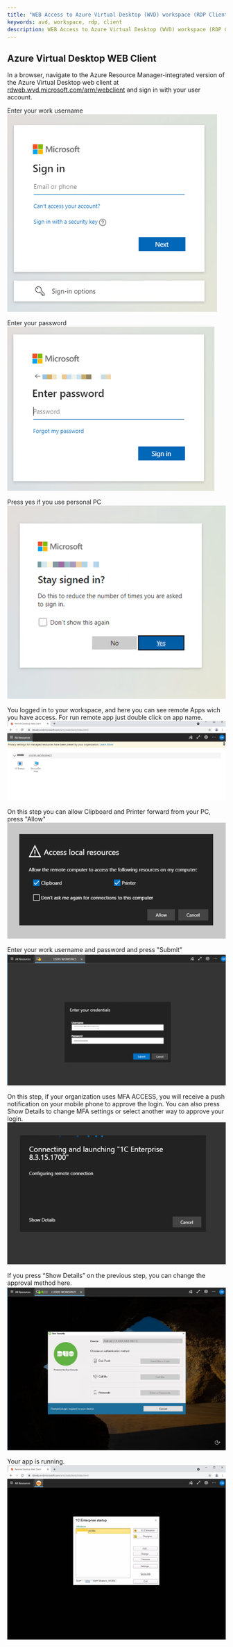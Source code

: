 ```yaml
---
title: "WEB Access to Azure Virtual Desktop (WVD) workspace (RDP Client)"
keywords: avd, workspace, rdp, client
description: WEB Access to Azure Virtual Desktop (WVD) workspace (RDP Client).
---
```

## Azure Virtual Desktop WEB Client

In a browser, navigate to the Azure Resource Manager-integrated version of the Azure Virtual Desktop web client at [rdweb.wvd.microsoft.com/arm/webclient](https://rdweb.wvd.microsoft.com/arm/webclient) and sign in with your user account.

Enter your work username  
![RD Web Client](../images/avd_web_client_01.png)

Enter your password  
![RD Web Client](../images/avd_web_client_02.png)

Press yes if you use personal PC  
![RD Web Client](../images/avd_web_client_03.png)

You logged in to your workspace, and here you can see remote Apps wich you have access.
For run remote app just double click on app name.  
![RD Web Client](../images/avd_web_client_04.png)

On this step you can allow Clipboard and Printer forward from your PC, press "Allow"  
![RD Web Client](../images/avd_web_client_05.png)

Enter your work username and password and press "Submit"  
![RD Web Client](../images/avd_web_client_06.png)

On this step, if your organization uses MFA ACCESS, you will receive a push notification on your mobile phone to approve the login. You can also press Show Details to change MFA settings or select another way to approve your login.  
![RD Web Client](../images/avd_web_client_07.png)

If you press “Show Details” on the previous step, you can change the approval method here.  
![RD Web Client](../images/avd_web_client_08.png)

Your app is running.
![RD Web Client](../images/avd_web_client_09.png)  
